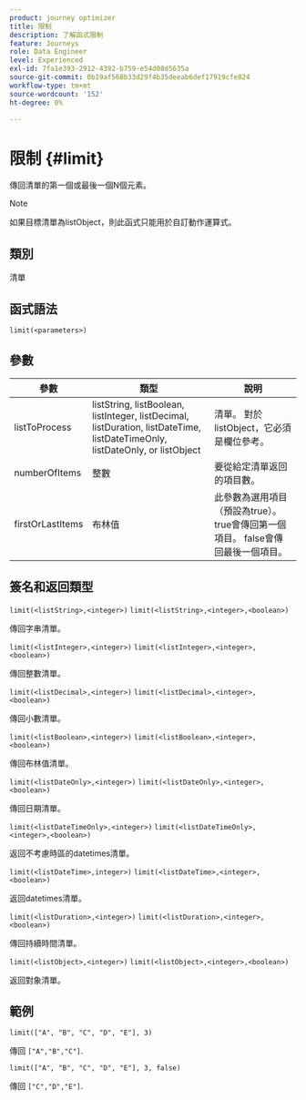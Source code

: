 ```yaml
---
product: journey optimizer
title: 限制
description: 了解函式限制
feature: Journeys
role: Data Engineer
level: Experienced
exl-id: 7fa1e393-2912-4392-b759-e54d08d5635a
source-git-commit: 0b19af568b33d29f4b35deeab6def17919cfe824
workflow-type: tm+mt
source-wordcount: '152'
ht-degree: 0%

---
```


# 限制 {#limit}

傳回清單的第一個或最後一個N個元素。

>[!NOTE]
>
>如果目標清單為listObject，則此函式只能用於自訂動作運算式。

## 類別

清單

## 函式語法

`limit(<parameters>)`

## 參數

| 參數 | 類型 | 說明 |
|-----------|------------------|------------------|
| listToProcess | listString, listBoolean, listInteger, listDecimal, listDuration, listDateTime, listDateTimeOnly, listDateOnly, or listObject | 清單。 對於listObject，它必須是欄位參考。 |
| numberOfItems | 整數 | 要從給定清單返回的項目數。 |
| firstOrLastItems | 布林值 | 此參數為選用項目（預設為true）。 true會傳回第一個項目。 false會傳回最後一個項目。 |

## 簽名和返回類型

`limit(<listString>,<integer>)`
`limit(<listString>,<integer>,<boolean>)`

傳回字串清單。

`limit(<listInteger>,<integer>)`
`limit(<listInteger>,<integer>,<boolean>)`

傳回整數清單。

`limit(<listDecimal>,<integer>)`
`limit(<listDecimal>,<integer>,<boolean>)`

傳回小數清單。

`limit(<listBoolean>,<integer>)`
`limit(<listBoolean>,<integer>,<boolean>)`

傳回布林值清單。

`limit(<listDateOnly>,<integer>)`
`limit(<listDateOnly>,<integer>,<boolean>)`

傳回日期清單。

`limit(<listDateTimeOnly>,<integer>)`
`limit(<listDateTimeOnly>,<integer>,<boolean>)`

返回不考慮時區的datetimes清單。

`limit(<listDateTime>,integer>)`
`limit(<listDateTime>,<integer>,<boolean>)`

返回datetimes清單。

`limit(<listDuration>,<integer>)`
`limit(<listDuration>,<integer>,<boolean>)`

傳回持續時間清單。

`limit(<listObject>,<integer>)`
`limit(<listObject>,<integer>,<boolean>)`

返回對象清單。

## 範例

`limit(["A", "B", "C", "D", "E"], 3)`

傳回 `["A","B","C"]`.

`limit(["A", "B", "C", "D", "E"], 3, false)`

傳回 `["C","D","E"]`.
